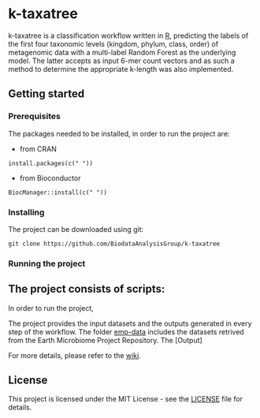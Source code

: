 # k-taxatree

k-taxatree is a classification workflow written in [R](https://www.r-project.org/), predicting the labels of the first four taxonomic levels (kingdom, phylum, class, order) of metagenomic data with a multi-label Random Forest as the underlying model. The latter accepts as input 6-mer count vectors and as such a method to determine the appropriate k-length was also implemented. 

## Getting started

### Prerequisites

The packages needed to be installed, in order to run the project are:
- from CRAN

```
install.packages(c(" "))
```

- from Bioconductor
```
BiocManager::install(c(" "))
```

### Installing

The project can be downloaded using git:

```
git clone https://github.com/BiodataAnalysisGroup/k-taxatree
```

### Running the project

The project consists of  scripts:
- 

In order to run the project, 

The project provides the input datasets and the outputs generated in every step of the workflow. The folder [emp-data](https://github.com/BiodataAnalysisGroup/k-taxatree/tree/main/emp-data) includes the datasets retrived from the Earth Microbiome Project Repository. The [Output]


For more details, please refer to the [wiki](https://github.com/BiodataAnalysisGroup/k-taxatree/wiki).


## License

This project is licensed under the MIT License - see the [LICENSE](LICENSE) file for details.
